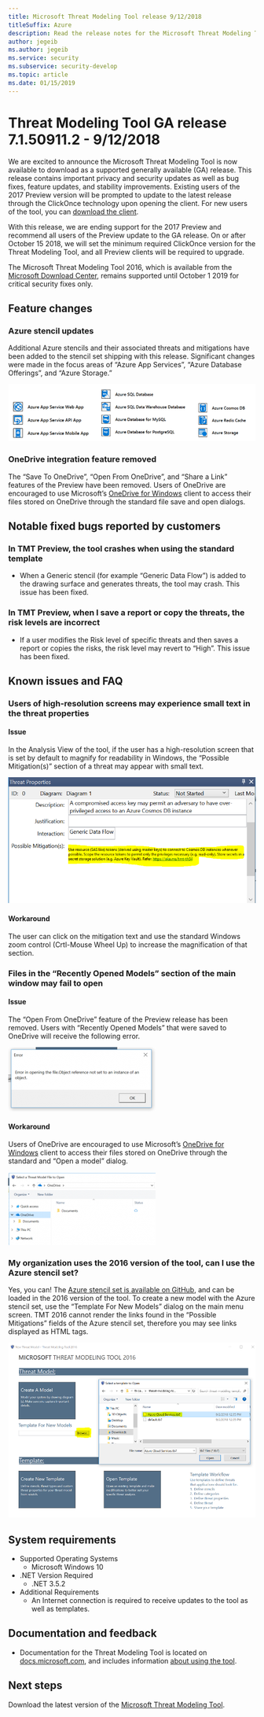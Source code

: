 ```yaml
---
title: Microsoft Threat Modeling Tool release 9/12/2018 
titleSuffix: Azure
description: Read the release notes for the Microsoft Threat Modeling Tool released on 9/12/2018. The notes include feature changes and bug fixes.
author: jegeib
ms.author: jegeib
ms.service: security
ms.subservice: security-develop
ms.topic: article
ms.date: 01/15/2019
---
```


# Threat Modeling Tool GA release 7.1.50911.2 - 9/12/2018

We are excited to announce the Microsoft Threat Modeling Tool is now available to download as a supported generally available (GA) release. This release contains important privacy and security updates as well as bug fixes, feature updates, and stability improvements. Existing users of the 2017 Preview version will be prompted to update to the latest release through the ClickOnce technology upon opening the client. For new users of the tool, you can [download the client](https://aka.ms/threatmodelingtool).

With this release, we are ending support for the 2017 Preview and recommend all users of the Preview update to the GA release. On or after October 15 2018, we will set the minimum required ClickOnce version for the Threat Modeling Tool, and all Preview clients will be required to upgrade.

The Microsoft Threat Modeling Tool 2016, which is available from the [Microsoft Download Center](https://www.microsoft.com/en-us/download/details.aspx?id=49168), remains supported until October 1 2019 for critical security fixes only.

## Feature changes

### Azure stencil updates

Additional Azure stencils and their associated threats and mitigations have been added to the stencil set shipping with this release. Significant changes were made in the focus areas of “Azure App Services”, “Azure Database Offerings”, and “Azure Storage.”

![Azure Stencil Updates](./media/threat-modeling-tool-releases-71509112/tmt_azure_stencil_update-300x70.png)

### OneDrive integration feature removed

The “Save To OneDrive”, “Open From OneDrive”, and “Share a Link” features of the Preview have been removed. Users of OneDrive are encouraged to use Microsoft’s [OneDrive for Windows](https://onedrive.live.com/about/en-us/download/) client to access their files stored on OneDrive through the standard file save and open dialogs.

## Notable fixed bugs reported by customers

### In TMT Preview, the tool crashes when using the standard template

- When a Generic stencil (for example “Generic Data Flow”) is added to the drawing surface and generates threats, the tool may crash. This issue has been fixed.

### In TMT Preview, when I save a report or copy the threats, the risk levels are incorrect

- If a user modifies the Risk level of specific threats and then saves a report or copies the risks, the risk level may revert to “High”. This issue has been fixed.

## Known issues and FAQ

### Users of high-resolution screens may experience small text in the threat properties

#### Issue

In the Analysis View of the tool, if the user has a high-resolution screen that is set by default to magnify for readability in Windows, the “Possible Mitigation(s)” section of a threat may appear with small text.

![Known issue with high-resolution screens](./media/threat-modeling-tool-releases-71509112/tmt_screen_resolution-300x153.png)

#### Workaround

The user can click on the mitigation text and use the standard Windows zoom control (Crtl-Mouse Wheel Up) to increase the magnification of that section.

### Files in the “Recently Opened Models” section of the main window may fail to open

#### Issue

The “Open From OneDrive” feature of the Preview release has been removed. Users with “Recently Opened Models” that were saved to OneDrive will receive the following error.

![OneDrive feature removed](./media/threat-modeling-tool-releases-71509112/tmt_save_error-300x131.png)

#### Workaround

Users of OneDrive are encouraged to use Microsoft’s [OneDrive for Windows](https://onedrive.live.com/about/en-us/download/) client to access their files stored on OneDrive through the standard and “Open a model” dialog.

![OneDrive feature removed](./media/threat-modeling-tool-releases-71509112/tmt_save_onedrive-300x149.png)

### My organization uses the 2016 version of the tool, can I use the Azure stencil set?

Yes, you can! The [Azure stencil set is available on GitHub](https://github.com/Microsoft/threat-modeling-templates/), and can be loaded in the 2016 version of the tool. To create a new model with the Azure stencil set, use the “Template For New Models” dialog on the main menu screen. TMT 2016 cannot render the links found in the “Possible Mitigations” fields of the Azure stencil set, therefore you may see links displayed as HTML tags.

![Azure Stencil Updates in 2016 Client](./media/threat-modeling-tool-releases-71509112/tmt_azure_stencils-300x212.png)

## System requirements

- Supported Operating Systems
  - Microsoft Windows 10
- .NET Version Required
  - .NET 3.5.2
- Additional Requirements
  - An Internet connection is required to receive updates to the tool as well as templates.

## Documentation and feedback

- Documentation for the Threat Modeling Tool is located on [docs.microsoft.com](threat-modeling-tool.md), and includes information [about using the tool](threat-modeling-tool-getting-started.md).

## Next steps

Download the latest version of the [Microsoft Threat Modeling Tool](https://aka.ms/threatmodelingtool).
